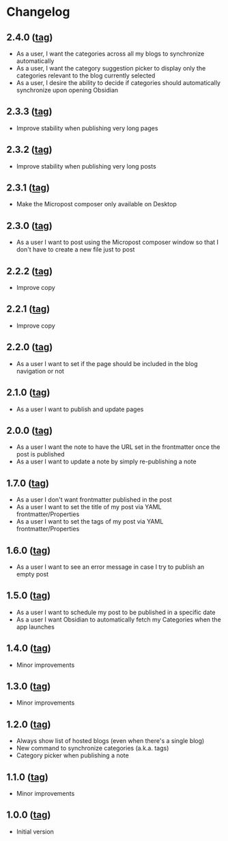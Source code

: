 # Changelog

## 2.4.0 ([tag](https://github.com/otaviocc/obsidian-microblog/releases/tag/2.4.0))

- As a user, I want the categories across all my blogs to synchronize automatically
- As a user, I want the category suggestion picker to display only the categories relevant to the blog currently selected
- As a user, I desire the ability to decide if categories should automatically synchronize upon opening Obsidian

## 2.3.3 ([tag](https://github.com/otaviocc/obsidian-microblog/releases/tag/2.3.3))

- Improve stability when publishing very long pages

## 2.3.2 ([tag](https://github.com/otaviocc/obsidian-microblog/releases/tag/2.3.2))

- Improve stability when publishing very long posts

## 2.3.1 ([tag](https://github.com/otaviocc/obsidian-microblog/releases/tag/2.3.1))

- Make the Micropost composer only available on Desktop

## 2.3.0 ([tag](https://github.com/otaviocc/obsidian-microblog/releases/tag/2.3.0))

- As a user I want to post using the Micropost composer window so that I don't have to create a new file just to post

## 2.2.2 ([tag](https://github.com/otaviocc/obsidian-microblog/releases/tag/2.2.2))

- Improve copy

## 2.2.1 ([tag](https://github.com/otaviocc/obsidian-microblog/releases/tag/2.2.1))

- Improve copy

## 2.2.0 ([tag](https://github.com/otaviocc/obsidian-microblog/releases/tag/2.2.0))

- As a user I want to set if the page should be included in the blog navigation or not

## 2.1.0 ([tag](https://github.com/otaviocc/obsidian-microblog/releases/tag/2.1.0))

- As a user I want to publish and update pages

## 2.0.0 ([tag](https://github.com/otaviocc/obsidian-microblog/releases/tag/2.0.0))

- As a user I want the note to have the URL set in the frontmatter once the post is published
- As a user I want to update a note by simply re-publishing a note

## 1.7.0 ([tag](https://github.com/otaviocc/obsidian-microblog/releases/tag/1.7.0))

- As a user I don't want frontmatter published in the post
- As a user I want to set the title of my post via YAML frontmatter/Properties
- As a user I want to set the tags of my post via YAML frontmatter/Properties

## 1.6.0 ([tag](https://github.com/otaviocc/obsidian-microblog/releases/tag/1.6.0))

- As a user I want to see an error message in case I try to publish an empty post

## 1.5.0 ([tag](https://github.com/otaviocc/obsidian-microblog/releases/tag/1.5.0))

- As a user I want to schedule my post to be published in a specific date
- As a user I want Obsidian to automatically fetch my Categories when the app launches

## 1.4.0 ([tag](https://github.com/otaviocc/obsidian-microblog/releases/tag/1.4.0))

- Minor improvements

## 1.3.0 ([tag](https://github.com/otaviocc/obsidian-microblog/releases/tag/1.3.0))

- Minor improvements

## 1.2.0 ([tag](https://github.com/otaviocc/obsidian-microblog/releases/tag/1.2.0))

- Always show list of hosted blogs (even when there's a single blog)
- New command to synchronize categories (a.k.a. tags)
- Category picker when publishing a note

## 1.1.0 ([tag](https://github.com/otaviocc/obsidian-microblog/releases/tag/1.1.0))

- Minor improvements

## 1.0.0 ([tag](https://github.com/otaviocc/obsidian-microblog/releases/tag/1.0.0))

- Initial version